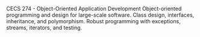 CECS 274 - Object-Oriented Application Development
Object-oriented programming and design for large-scale software. Class
design, interfaces, inheritance, and polymorphism. Robust programming
with exceptions, streams, iterators, and testing.

